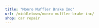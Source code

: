 ```yaml
---
title: "Monro Muffler Brake Inc"
url: /middletown/monro-muffler-brake-inc/
shop: car repair
---
```

